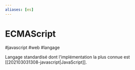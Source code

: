 ```yaml
---
aliases: [es]
---
```


# ECMAScript

#javascript #web #langage

Langage standardisé dont l'implémentation la plus connue est [[202103031308-javascript|JavaScript]].
